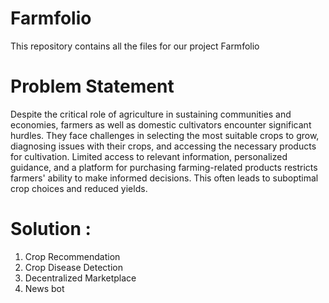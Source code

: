 # Farmfolio
This repository contains all the files for our project Farmfolio

# Problem Statement
Despite the critical role of agriculture in sustaining communities and economies, farmers as well as domestic cultivators encounter significant hurdles. They face challenges in selecting the most suitable crops to grow, diagnosing issues with their crops, and accessing the necessary products for cultivation. Limited access to relevant information, personalized guidance, and a platform for purchasing farming-related products restricts farmers' ability to make informed decisions. This often leads to suboptimal crop choices and reduced yields.

# Solution :
1. Crop Recommendation
2. Crop Disease Detection
3. Decentralized Marketplace
4. News bot
